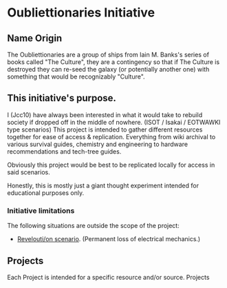 # Oubliettionaries Initiative

## Name Origin
The Oubliettionaries are a group of ships from Iain M. Banks's series of books called "The Culture", they are a contingency so that if The Culture is destroyed they can re-seed the galaxy (or potentially another one) with something that would be recognizably "Culture".

## This initiative's purpose.
I (Jcc10) have always been interested in what it would take to rebuild society if dropped off in the middle of nowhere. (ISOT / Isakai / EOTWAWKI type scenarios) This project is intended to gather different resources together for ease of access & replication. Everything from wiki archival to various survival guides, chemistry and engineering to hardware recommendations and tech-tree guides.

Obviously this project would be best to be replicated locally for access in said scenarios.

Honestly, this is mostly just a giant thought experiment intended for educational purposes only.

### Initiative limitations
The following situations are outside the scope of the project:

* [Revelouti/on scenario](https://en.wikipedia.org/wiki/Revolution_(TV_series)). (Permanent loss of electrical mechanics.)

## Projects

Each Project is intended for a specific resource and/or source. Projects